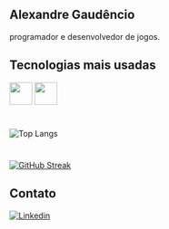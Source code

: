 <div style="text-align:"center;">
  <link rel="stylesheet" href="https://cdn.jsdelivr.net/gh/devicons/devicon@v2.15.1/devicon.min.css">

## Alexandre Gaudêncio
programador e desenvolvedor de jogos.

## Tecnologias mais usadas
<div style="position: flex;">
  <img src="https://cdn.jsdelivr.net/gh/devicons/devicon/icons/csharp/csharp-original.svg" width="40px"/>
  <img src="https://cdn.jsdelivr.net/gh/devicons/devicon/icons/unity/unity-original.svg" width="40px" />
 <!-- <img src="https://cdn.jsdelivr.net/gh/devicons/devicon/icons/javascript/javascript-original.svg"  width="40x"/> -->
</div>

#

![Top Langs](https://github-readme-stats.vercel.app/api/top-langs/?username=alexandregaudencio&hide_progress=false)
#
[![GitHub Streak](https://streak-stats.demolab.com/?user=alexandregaudencio)](https://git.io/streak-stats)
## Contato

[![Linkedin](https://img.shields.io/badge/LinkedIn-0077B5?style=for-the-badge&logo=linkedin&logoColor=white)](https://www.linkedin.com/in/alexandre-gaudencio/) 


</div>
